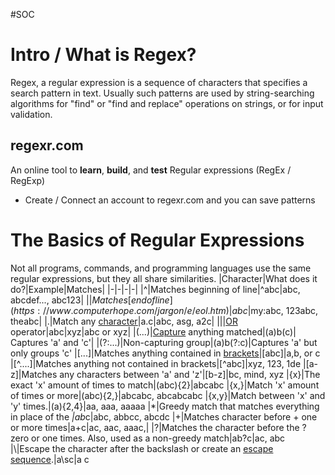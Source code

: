 #SOC
# Intro / What is Regex?
Regex, a regular expression is a sequence of characters that specifies a search pattern in text. Usually such patterns are used by string-searching algorithms for "find" or "find and replace" operations on strings, or for input validation.

## regexr.com
An online tool to **learn**, **build**, and **test** Regular expressions (RegEx / RegExp)
- Create / Connect an account to regexr.com and you can save patterns

# The Basics of Regular Expressions
Not all programs, commands, and programming languages use the same regular expressions, but they all share similarities. 
|Character|What does it do?|Example|Matches|
|-|-|-|-|
|^|Matches beginning of line|^abc|abc, abcdef..., abc123|
|$|Matches [end of line](https://www.computerhope.com/jargon/e/eol.htm)|abc$|my:abc, 123abc, theabc|
|.|Match any [character](https://www.computerhope.com/jargon/c/charact.htm)|a.c|abc, asg, a2c|
|\||[OR](https://www.computerhope.com/jargon/o/oroperat.htm) operator|abc\|xyz|abc or xyz|
|(...)|[Capture](https://www.computerhope.com/jargon/c/capture.htm) anything matched|(a)b(c)| Captures 'a' and 'c'|
|(?:...)|Non-capturing group|(a)b(?:c)|Captures 'a' but only groups 'c'
|[...]|Matches anything contained in [brackets](https://www.computerhope.com/jargon/b/bracket.htm)|[abc]|a,b, or c
|[\^....]|Matches anything not contained in brackets|[\^abc]|xyz, 123, 1de
|[a-z]|Matches any characters between 'a' and 'z'|[b-z]|bc, mind, xyz
|{x}|The exact 'x' amount of times to match|(abc){2}|abcabc
|{x,}|Match 'x' amount of times or more|(abc){2,}|abcabc, abcabcabc
|{x,y}|Match between 'x' and 'y' times.|(a){2,4}|aa, aaa, aaaaa
|*|Greedy match that matches everything in place of the *|ab*c|abc, abbcc, abcdc
|+|Matches character before + one or more times|a+c|ac, aac, aaac,|
|?|Matches the character before the ? zero or one times. Also, used as a non-greedy match|ab?c|ac, abc
|\\|Escape the character after the backslash or create an [escape sequence](https://www.computerhope.com/jargon/e/escasequ.htm).|a\\sc|a c
